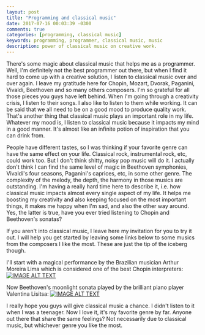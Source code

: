```yaml
---
layout: post
title: "Programming and classical music"
date: 2017-07-16 00:03:39 -0300
comments: true
categories: [programming, classical music]
keywords: programming, programmer, classical music, music
description: power of classical music on creative work.
---
```


There's some magic about classical music that helps me as a programmer.
Well, I'm definitely not the best programmer out there, but when I find it hard
to come up with a creative solution, I listen to classical music over and over
again.
I leave my gratitude here for Chopin, Mozart, Dvorak, Paganini, Vivaldi,
Beethoven and so many others composers. I'm so grateful for all those pieces
you guys have left behind.
When I'm going through a creativity crisis, I listen to their songs. I also
like to listen to them while working. It can be said that we all need to be
on a good mood to produce quality work. That's another thing that classical
music plays an important role in my life. Whatever my mood is, I listen to
classical music because it impacts my mind in a good manner. It's almost like
an infinite potion of inspiration that you can drink from.

People have different tastes, so I was thinking if your favorite genre can
have the same effect on your life. Classical rock, instrumental rock, etc,
could work too. But I don't think shitty, noisy pop music will do it.
I actually don't think I can find the same level of magic in Beethoven
symphonies, Vivaldi's four seasons, Paganini's caprices, etc, in some other
genre. The complexity of the melody, the depth, the harmony in those musics are
outstanding. I'm having a really hard time here to describe it, i.e. how
classical music impacts almost every single aspect of my life. It helps me
boosting my creativity and also keeping focused on the most important things,
it makes me happy when I'm sad, and also the other way around. Yes, the
latter is true, have you ever tried listening to Chopin and Beethoven's
sonatas?

If you aren't into classical music, I leave here my invitation for you to try
it out. I will help you get started by leaving some links below to some musics
from the composers I like the most. These are just the tip of the iceberg
though.

I'll start with a magical performance by the Brazilian musician Arthur Moreira
Lima which is considered one of the best Chopin interpreters:
[![IMAGE ALT TEXT](http://img.youtube.com/vi/QmF2F8YBU3E/0.jpg)](http://www.youtube.com/watch?v=QmF2F8YBU3E "Click to watch")

Now Beethoven's moonlight sonata played by the brilliant piano player Valentina
Lisitsa:
[![IMAGE ALT TEXT](http://img.youtube.com/vi/zucBfXpCA6s/0.jpg)](http://www.youtube.com/watch?v=zucBfXpCA6s "Click to watch")


I really hope you guys will give classical music a chance. I didn't listen to
it when I was a teenager. Now I love it, it's my favorite genre by far. Anyone
out there that share the same feelings? Not necessarily due to classical music,
but whichever genre you like the most.

